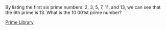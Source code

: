  By listing the first six prime numbers: 2, 3, 5, 7, 11, and 13, we can see that the 6th prime is 13.
 What is the 10 001st prime number?

[Prime Library](http://ruby-doc.org/stdlib-1.9.3//libdoc/prime/rdoc/Prime.html)

